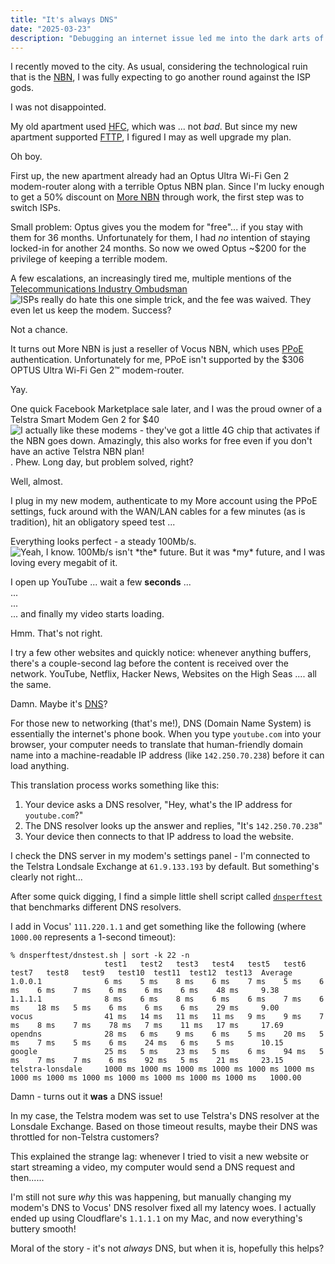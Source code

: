 ```yaml
---
title: "It's always DNS"
date: "2025-03-23"
description: "Debugging an internet issue led me into the dark arts of DNS and an afternoon benchmarking DNS resolvers."
---
```


I recently moved to the city. As usual, considering the technological ruin that is the [NBN](https://en.wikipedia.org/wiki/National_Broadband_Network), I was fully expecting to go another round against the ISP gods.

I was not disappointed.

My old apartment used [HFC](https://en.wikipedia.org/wiki/Hybrid_fiber-coaxial), which was ... not _bad_. But since my new apartment supported [FTTP](https://en.wikipedia.org/wiki/Fiber_to_the_x), I figured I may as well upgrade my plan.

Oh boy.

First up, the new apartment already had an Optus Ultra Wi-Fi Gen 2 modem-router along with a terrible Optus NBN plan. Since I'm lucky enough to get a 50% discount on [More NBN](https://www.more.com.au) through work, the first step was to switch ISPs.

Small problem: Optus gives you the modem for "free"... if you stay with them for 36 months. Unfortunately for them, I had _no_ intention of staying locked-in for another 24 months. So now we owed Optus ~$200 for the privilege of keeping a terrible modem.

A few escalations, an increasingly tired me, multiple mentions of the [Telecommunications Industry Ombudsman](https://www.tio.com.au) ![](fn "ISPs really do hate this one simple trick"), and the fee was waived. They even let us keep the modem. Success?

Not a chance.

It turns out More NBN is just a reseller of Vocus NBN, which uses [PPoE](https://en.wikipedia.org/wiki/Point-to-Point_Protocol_over_Ethernet) authentication. Unfortunately for me, PPoE isn't supported by the $306 OPTUS Ultra Wi-Fi Gen 2™️ modem-router.

Yay.

One quick Facebook Marketplace sale later, and I was the proud owner of a Telstra Smart Modem Gen 2 for $40![](fn "I actually like these modems - they've got a little 4G chip that activates if the NBN goes down. Amazingly, this also works for free even if you don't have an active Telstra NBN plan!"). Phew. Long day, but problem solved, right?

Well, almost.

I plug in my new modem, authenticate to my More account using the PPoE settings, fuck around with the WAN/LAN cables for a few minutes (as is tradition), hit an obligatory speed test ...

Everything looks perfect - a steady 100Mb/s. ![](fn "Yeah, I know. 100Mb/s isn't *the* future. But it was *my* future, and I was loving every megabit of it.")

I open up YouTube ... wait a few **seconds** 
...  
...  
...  
... and finally my video starts loading.

Hmm. That's not right.

I try a few other websites and quickly notice: whenever anything buffers, there's a couple-second lag before the content is received over the network.
YouTube, Netflix, Hacker News, Websites on the High Seas .... all the same.

Damn. Maybe it's [DNS](https://en.wikipedia.org/wiki/Domain_Name_System)?

For those new to networking (that's me!), DNS (Domain Name System) is essentially the internet's phone book. When you type `youtube.com` into your browser, your computer needs to translate that human-friendly domain name into a machine-readable IP address (like `142.250.70.238`) before it can load anything.

This translation process works something like this:

1. Your device asks a DNS resolver, "Hey, what's the IP address for `youtube.com`?"
2. The DNS resolver looks up the answer and replies, "It's `142.250.70.238`"
3. Your device then connects to that IP address to load the website.

I check the DNS server in my modem's settings panel - I'm connected to the Telstra Londsale Exchange at `61.9.133.193` by default. But something's clearly not right...

After some quick digging, I find a simple little shell script called [`dnsperftest`](https://github.com/cleanbrowsing/dnsperftest) that benchmarks different DNS resolvers.

I add in Vocus' `111.220.1.1` and get something like the following (where `1000.00` represents a 1-second timeout):

```shell
% dnsperftest/dnstest.sh | sort -k 22 -n
                     test1   test2   test3   test4   test5   test6   test7   test8   test9   test10  test11  test12  test13  Average
1.0.0.1              6 ms    5 ms    8 ms    6 ms    7 ms    5 ms    6 ms    6 ms    7 ms    6 ms    6 ms    6 ms    48 ms     9.38
1.1.1.1              8 ms    6 ms    8 ms    6 ms    6 ms    7 ms    6 ms    18 ms   5 ms    6 ms    6 ms    6 ms    29 ms     9.00
vocus                41 ms   14 ms   11 ms   11 ms   9 ms    9 ms    7 ms    8 ms    7 ms    78 ms   7 ms    11 ms   17 ms     17.69
opendns              28 ms   6 ms    9 ms    6 ms    5 ms    20 ms   5 ms    7 ms    5 ms    6 ms    24 ms   6 ms    5 ms      10.15
google               25 ms   5 ms    23 ms   5 ms    6 ms    94 ms   5 ms    7 ms    7 ms    6 ms    92 ms   5 ms    21 ms     23.15
telstra-lonsdale     1000 ms 1000 ms 1000 ms 1000 ms 1000 ms 1000 ms 1000 ms 1000 ms 1000 ms 1000 ms 1000 ms 1000 ms 1000 ms   1000.00
```

Damn - turns out it **was** a DNS issue!

In my case, the Telstra modem was set to use Telstra's DNS resolver at the Lonsdale Exchange. Based on those timeout results, maybe their DNS was throttled for non-Telstra customers?

This explained the strange lag: whenever I tried to visit a new website or start streaming a video, my computer would send a DNS request and then......

I'm still not sure *why* this was happening, but manually changing my modem's DNS to Vocus' DNS resolver fixed all my latency woes. I actually ended up using Cloudflare's `1.1.1.1` on my Mac, and now everything's buttery smooth!

Moral of the story - it's not _always_ DNS, but when it is, hopefully this helps?
